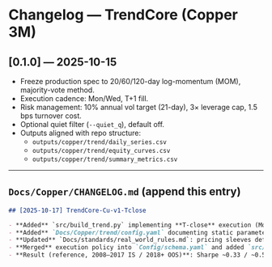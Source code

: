 # Changelog — TrendCore (Copper 3M)

## [0.1.0] — 2025-10-15
- Freeze production spec to 20/60/120-day log-momentum (MOM), majority-vote method.
- Execution cadence: Mon/Wed, T+1 fill.
- Risk management: 10% annual vol target (21-day), 3× leverage cap, 1.5 bps turnover cost.
- Optional quiet filter (`--quiet_q`), default off.
- Outputs aligned with repo structure:
  - `outputs/copper/trend/daily_series.csv`
  - `outputs/copper/trend/equity_curves.csv`
  - `outputs/copper/trend/summary_metrics.csv`


---

## `Docs/Copper/CHANGELOG.md` (append this entry)
```markdown
## [2025-10-17] TrendCore-Cu-v1-Tclose

- **Added** `src/build_trend.py` implementing **T-close** execution (Mon/Wed): signals from Fri/Tue, trade at same-day close, PnL starts next day.
- **Added** `Docs/Copper/trend/config.yaml` documenting static parameters: threshold=0.85, z_window=252, vol_lookback=28, cap=2.5×, costs=1.5 bps.
- **Updated** `Docs/standards/real_world_rules.md`: pricing sleeves default to **trade on T**; other sleeves may declare `close_Tplus1`.
- **Merged** execution policy into `Config/schema.yaml` and added `src/utils/policy.py` header check used by the builder.
- **Result (reference, 2008–2017 IS / 2018+ OOS)**: Sharpe ~0.33 / ~0.55 under T+1; ~0.35 / ~0.58 under **T-close**. (Exact values depend on data cut; see `summary.json`.)
